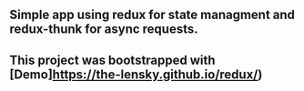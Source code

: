 ## Simple app using redux for state managment and redux-thunk for async requests.

## This project was bootstrapped with [Demo]https://the-lensky.github.io/redux/)
